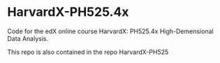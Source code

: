 # HarvardX-PH525.4x
Code for the edX online course HarvardX: PH525.4x High-Demensional Data Analysis.

This repo is also contained in the repo HarvardX-PH525
